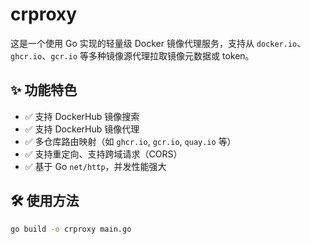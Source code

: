 # crproxy

这是一个使用 Go 实现的轻量级 Docker 镜像代理服务，支持从 `docker.io`、`ghcr.io`、`gcr.io` 等多种镜像源代理拉取镜像元数据或 token。

## ✨ 功能特色

- ✅ 支持 DockerHub 镜像搜索
- ✅ 支持 DockerHub 镜像代理
- ✅ 多仓库路由映射（如 `ghcr.io`, `gcr.io`, `quay.io` 等）
- ✅ 支持重定向、支持跨域请求（CORS）
- ✅ 基于 Go `net/http`，并发性能强大

## 🛠 使用方法

```bash
go build -o crproxy main.go
